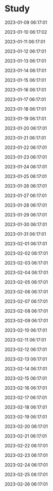 # Study


2023-01-09 06:17:01

2023-01-10 06:17:02

2023-01-11 06:17:01

2023-01-12 06:17:01

2023-01-13 06:17:01

2023-01-14 06:17:01

2023-01-15 06:17:01

2023-01-16 06:17:01

2023-01-17 06:17:01

2023-01-18 06:17:01

2023-01-19 06:17:01

2023-01-20 06:17:01

2023-01-21 06:17:01

2023-01-22 06:17:01

2023-01-23 06:17:01

2023-01-24 06:17:01

2023-01-25 06:17:01

2023-01-26 06:17:01

2023-01-27 06:17:01

2023-01-28 06:17:01

2023-01-29 06:17:01

2023-01-30 06:17:01

2023-01-31 06:17:01

2023-02-01 06:17:01

2023-02-02 06:17:01

2023-02-03 06:17:01

2023-02-04 06:17:01

2023-02-05 06:17:01

2023-02-06 06:17:01

2023-02-07 06:17:01

2023-02-08 06:17:01

2023-02-09 06:17:01

2023-02-10 06:17:01

2023-02-11 06:17:01

2023-02-12 06:17:01

2023-02-13 06:17:01

2023-02-14 06:17:01

2023-02-15 06:17:01

2023-02-16 06:17:01

2023-02-17 06:17:01

2023-02-18 06:17:01

2023-02-19 06:17:01

2023-02-20 06:17:01

2023-02-21 06:17:01

2023-02-22 06:17:01

2023-02-23 06:17:01

2023-02-24 06:17:01

2023-02-25 06:17:01

2023-02-26 06:17:01

